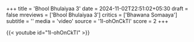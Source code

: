+++
title = 'Bhool Bhulaiyaa 3'
date = 2024-11-02T22:51:02+05:30
draft = false
mreviews = ['Bhool Bhulaiyaa 3']
critics = ['Bhawana Somaaya']
subtitle = ''
media = 'video'
source = '1I-ohOnCkTI'
score = 2
+++

{{< youtube id="1I-ohOnCkTI" >}}
